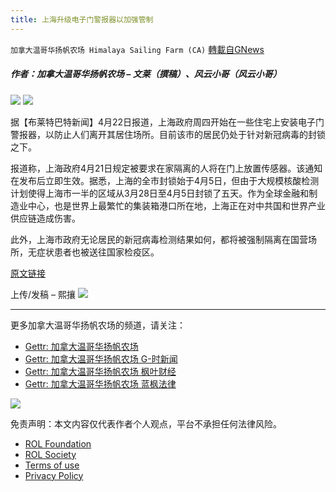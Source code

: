 ```yaml
---
title: 上海升级电子门警报器以加强管制
---
```

`加拿大温哥华扬帆农场 Himalaya Sailing Farm (CA)` [轉載自GNews](https://gnews.org/zh-hans/2413209/)

##### 作者：加拿大温哥华扬帆农场 – 文莱（撰稿）、风云小哥（风云小哥）
 ![](https://assets.gnews.org/wp-content/uploads/2022/03/截屏2022-03-22-上午10.53.46-3.png) 
![](https://assets.gnews.org/wp-content/uploads/2022/04/111-12.jpg)
 
据【布莱特巴特新闻】4月22日报道，上海政府周四开始在一些住宅上安装电子门警报器，以防止人们离开其居住场所。目前该市的居民仍处于针对新冠病毒的封锁之下。
 
报道称，上海政府4月21日规定被要求在家隔离的人将在门上放置传感器。该通知在发布后立即生效。据悉，上海的全市封锁始于4月5日，但由于大规模核酸检测计划使得上海市一半的区域从3月28日至4月5日封锁了五天。作为全球金融和制造业中心，也是世界上最繁忙的集装箱港口所在地，上海正在对中共国和世界产业供应链造成伤害。
 
此外，上海市政府无论居民的新冠病毒检测结果如何，都将被强制隔离在国营场所，无症状患者也被送往国家检疫区。
 
[原文链接](https://www.breitbart.com/asia/2022/04/22/shanghai-lockdown-officials-install-door-alarms-to-prevent-escapes/)
 
上传/发稿 – 熙攘
 ![](https://assets.gnews.org/wp-content/uploads/2022/03/截屏2022-03-22-上午10.53.46-3.png) 
* * *
 
更多加拿大温哥华扬帆农场的频道，请关注：
 
- [Gettr: 加拿大温哥华扬帆农场](https://gettr.com/user/torontofarmcn)
- [Gettr: 加拿大温哥华扬帆农场 G-时新闻](https://gettr.com/user/torontofarmnews)
- [Gettr: 加拿大温哥华扬帆农场 枫叶财经](https://gettr.com/user/maplefinance)
- [Gettr: 加拿大温哥华扬帆农场 蓝枫法律](https://gettr.com/user/lanfengfalv)

 ![](https://assets.gnews.org/wp-content/uploads/2021/10/Canada_YF_banner_CN.png) 

免责声明：本文内容仅代表作者个人观点，平台不承担任何法律风险。
  
- [ROL Foundation](https://rolfoundation.org/)
- [ROL Society](https://rolsociety.org/)
- [Terms of use](https://gnews.org/terms-of-use-3/)
- [Privacy Policy](https://gnews.org/privacy-policy/)
